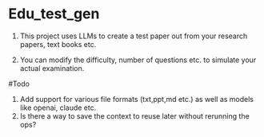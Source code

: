 # Edu_test_gen

1. This project uses LLMs to create a test paper out from your research papers, text books etc.

2. You can modify the difficulty, number of questions etc. to simulate your actual examination.

#Todo
1. Add support for various file formats (txt,ppt,md etc.) as well as models like openai, claude etc.
2. Is there a way to save the context to reuse later without rerunning the ops?